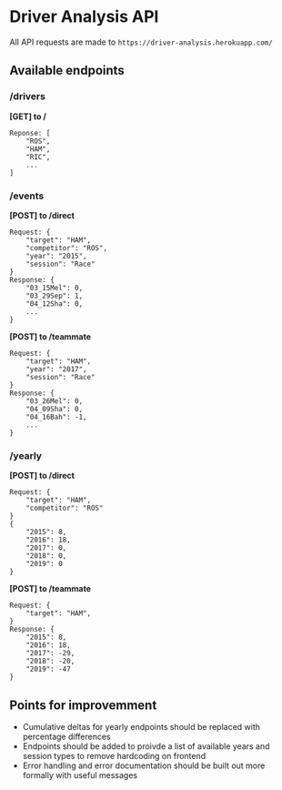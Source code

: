 # Driver Analysis API
All API requests are made to `https://driver-analysis.herokuapp.com/`

## Available endpoints

### /drivers
**[GET] to /**
```
Reponse: [
    "ROS",
    "HAM",
    "RIC",
    ...
]
```
### /events
**[POST] to /direct**
```
Request: {
    "target": "HAM",
    "competitor": "ROS",
    "year": "2015",
    "session": "Race"
}
Response: {
    "03_15Mel": 0,
    "03_29Sep": 1,
    "04_12Sha": 0,
    ...
}
```
**[POST] to /teammate**
```
Request: {
    "target": "HAM",
    "year": "2017",
    "session": "Race"
}
Response: {
    "03_26Mel": 0,
    "04_09Sha": 0,
    "04_16Bah": -1,
    ...
}
```
### /yearly
**[POST] to /direct**
```
Request: {
    "target": "HAM",
    "competitor": "ROS"
}
{
    "2015": 8,
    "2016": 18,
    "2017": 0,
    "2018": 0,
    "2019": 0
}
```
**[POST] to /teammate**
```
Request: {
    "target": "HAM",
}
Response: {
    "2015": 8,
    "2016": 18,
    "2017": -29,
    "2018": -20,
    "2019": -47
}
```

## Points for improvemment
- Cumulative deltas for yearly endpoints should be replaced with percentage differences
- Endpoints should be added to proivde a list of available years and session types to remove hardcoding on frontend
- Error handling and error documentation should be built out more formally with useful messages 
